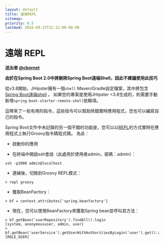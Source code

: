```yaml
---
layout: default
title: 遠端REPL
sitemap:
priority: 0.5
lastmod: 2016-09-22T22:22:00-00:00
---
```


# 遠端 REPL

__送出者 [@cbornet](https://github.com/cbornet)__

**由於在Spring Boot 2.0中將刪除Spring Boot遠端Shell，因此不建議使用此技巧**

從v3.8開始，JHipster擁有一個`shell` Maven/Gradle設定檔案，其中將包含[Spring Boot遠端shell](http://docs.spring.io/spring-boot/docs/current/reference/html/production-ready-remote-shell.html) 。
如果您的專案是使用JHipster <3.8生成的，則需要手動新增`spring-boot-starter-remote-shell`依賴項。

這帶來了一些有用的指令，這些指令可以幫助除錯實時應用程式，您也可以編寫自己的指令。

Spring Boot文件中未記錄的另一個不錯的功能是，您可以以[REPL](https://en.wikipedia.org/wiki/Read%E2%80%93eval%E2％80％93print_loop)的方式實時在應用程式上執行Groovy指令碼程式碼。
為此：

  * 啟動你的應用

  * 在終端中開啟ssh會話（此處用於使用者admin，密碼：admin）：

```
ssh -p2000 admin@localhost
```

  * 連線後，切換到Groovy REPL模式：

```
> repl groovy
```

  * 獲取BeanFactory：

```
> bf = context.attributes['spring.beanfactory']
```

  * 現在，您可以使用BeanFactory來獲取Spring bean並呼叫其方法：

```
> bf.getBean('userRepository').findAll().login
[system, anonymoususer, admin, user]
> bf.getBean('userService').getUserWithAuthoritiesByLogin('user').get().authorities.name
[ROLE_USER]
```
